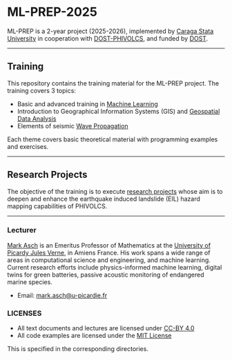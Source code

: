 # ML-PREP-2025
 
 ML-PREP is a 2-year project (2025-2026), implemented by [Caraga Stata University](https://www.carsu.edu.ph/) in cooperation with [DOST-PHIVOLCS](https://www.phivolcs.dost.gov.ph/index.php), and funded by [DOST](https://www.dost.gov.ph/). 
 
---
 
## Training 
 
 This repository contains the training material for the ML-PREP project. The training covers 3 topics:
 
 - Basic and advanced training in [Machine Learning](./01MachineLearning)
 - Introduction to Geographical Information Systems (GIS) and [Geospatial Data Analysis](./02GeoDataScience)
 - Elements of seismic [Wave Propagation](./03WavePropagation)
 
 Each theme covers basic theoretical material with programming examples and exercises.
 
---

## Research Projects

 The objective of the training is to execute [research projects](./04Projects) whose aim is to deepen and enhance the earthquake induced landslide (EIL) hazard mapping capabilities of PHIVOLCS. 


---

### Lecturer

[Mark Asch](https://markasch.github.io/DT-tbx-v1/) is an Emeritus Professor of Mathematics at the [University of Picardy Jules Verne](https://www.u-picardie.fr/), in Amiens France.  His work spans a wide range of areas in computational science and engineering, and machine learning. Current research efforts include physics-informed machine learning, digital twins for green batteries, passive acoustic monitoring of endangered marine species.

- Email: <mark.asch@u-picardie.fr>


### LICENSES

- All text documents and lectures are licensed under [CC-BY 4.0](https://creativecommons.org/licenses/by/4.0/deed.en)
- All code examples are licensed under the [MIT License](https://opensource.org/license/mit)

This is specified in the corresponding directories.
